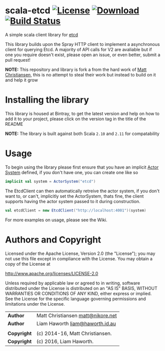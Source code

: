 scala-etcd [![License](https://img.shields.io/badge/License-Apache%202.0-blue.svg)](https://opensource.org/licenses/Apache-2.0) [ ![Download](https://api.bintray.com/packages/liamhaworth/maven/scala-etcd/images/download.svg) ](https://bintray.com/liamhaworth/maven/scala-etcd/_latestVersion) [![Build Status](https://travis-ci.org/LiamHaworth/scala-etcd.svg?branch=master)](https://travis-ci.org/LiamHaworth/scala-etcd)
==========

A simple scala client library for [etcd]

This library builds upon the Spray HTTP client to implement a asynchronous client for querying Etcd. A majority of API calls for V2 are avaliable but if
one you require doesn't exist, please open an issue, or even better, submit a pull request!

**NOTE:** This repository and library is fork a from the hard work of [Matt Christiansen], this is no attempt to steal their work but instead to build on it and help it grow

Installing the library
======================

This library is housed at Bintray, to get the latest version and help on how to add it to your project, please click on the version tag in the title of the README

**NOTE:** The library is built against both Scala `2.10` and `2.11` for compatability

Usage
=====

To begin using the library please first ensure that you have an implicit [Actor System] defined, if you don't have one, you can create one like so

```Scala
implicit val system = ActorSystem("etcd")
```

The EtcdClient can then automatically retreive the actor system, if you don't want to, or can't, implicitly set the ActorSystem, thats fine, the client supports having the actor system passed to it during construction.

```Scala
val etcdClient = new EtcdClient("http://localhost:4001")(system)
```

For more examples on usage, please see the Wiki.

Authors and Copyright
=====================

Licensed under the Apache License, Version 2.0 (the "License");
you may not use this file except in compliance with the License.
You may obtain a copy of the License at

   http://www.apache.org/licenses/LICENSE-2.0

Unless required by applicable law or agreed to in writing, software
distributed under the License is distributed on an "AS IS" BASIS,
WITHOUT WARRANTIES OR CONDITIONS OF ANY KIND, either express or implied.
See the License for the specific language governing permissions and
limitations under the License.

|               |                                        |
|:--------------|:---------------------------------------|
| **Author**    | Matt Christiansen <matt@nikore.net>    |
| **Author**    | Liam Haworth <liam@haworth.id.au>      |
|               |                                        |
| **Copyright** | (c) 2014-16, Matt Christiansen.        |
| **Copyright** | (c) 2016, Liam Haworth.                |


[Matt Christiansen]: https://github.com/nikore
[etcd]: http://coreos.com/blog/distributed-configuration-with-etcd/
[Actor System]: http://akka.io/
